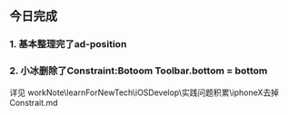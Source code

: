 ## 今日完成
### 1. 基本整理完了ad-position

### 2. 小冰删除了Constraint:Botoom Toolbar.bottom = bottom
详见 workNote\learnForNewTech\iOSDevelop\实践问题积累\iphoneX去掉Constrait.md